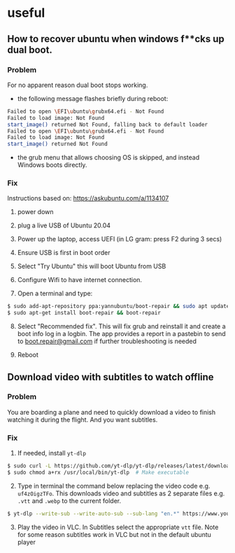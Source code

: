 # useful

## How to recover ubuntu when windows f**cks up dual boot.

### Problem
For no apparent reason dual boot stops working.
- the following message flashes briefly during reboot:

```bash
Failed to open \EFI\ubuntu\grubx64.efi - Not Found  
Failed to load image: Not Found    
start_image() returned Not Found, falling back to default loader
Failed to open \EFI\ubuntu\grubx64.efi - Not Found  
Failed to load image: Not Found    
start_image() returned Not Found
```
- the grub menu that allows choosing OS is skipped, and instead Windows boots directly.

### Fix

Instructions based on: https://askubuntu.com/a/1134107

1. power down 

2. plug a live USB of Ubuntu 20.04 

3. Power up the laptop, access UEFI (in LG gram: press F2 during 3 secs)

4. Ensure USB is first in boot order

5. Select "Try Ubuntu" this will boot Ubuntu from USB

6. Configure Wifi to have internet connection.

7. Open a terminal and type:

```bash
$ sudo add-apt-repository ppa:yannubuntu/boot-repair && sudo apt update
$ sudo apt-get install boot-repair && boot-repair
```

8. Select "Recommended fix". This will fix grub and reinstall it and create a boot info log in a logbin.
The app provides a report in a pastebin to send to boot.repair@gmail.com if further troubleshooting is needed

10. Reboot

## Download video with subtitles to watch offline

### Problem
You are boarding a plane and need to quickly download a video to finish watching it during the flight. And you want subtitles.

### Fix

1. If needed, install `yt-dlp`

```bash
$ sudo curl -L https://github.com/yt-dlp/yt-dlp/releases/latest/download/yt-dlp -o /usr/local/bin/yt-dlp
$ sudo chmod a+rx /usr/local/bin/yt-dlp  # Make executable
```
2. Type in terminal the command below replacing the video code e.g. `uf4zOigzTFo`. This downloads video and subtitles as 2 separate files e.g. `.vtt` and `.webp` to the current folder.

```bash
$ yt-dlp --write-sub --write-auto-sub --sub-lang "en.*" https://www.youtube.com/watch?v=uf4zOigzTFo
```

3. Play the video in VLC. In Subtitles select the appropriate `vtt` file. Note for some reason subtitles work in VLC but not in the default ubuntu player


